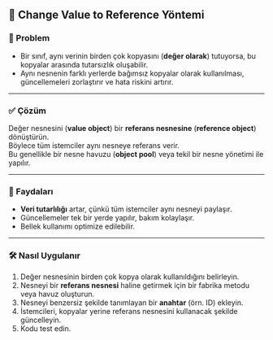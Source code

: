 ## 🔄 Change Value to Reference Yöntemi

### 🐞 Problem

- Bir sınıf, aynı verinin birden çok kopyasını (**değer olarak**) tutuyorsa, bu kopyalar arasında tutarsızlık oluşabilir.
- Aynı nesnenin farklı yerlerde bağımsız kopyalar olarak kullanılması, güncellemeleri zorlaştırır ve hata riskini artırır.

---

### ✅ Çözüm

Değer nesnesini (**value object**) bir **referans nesnesine** (**reference object**) dönüştürün.  
Böylece tüm istemciler aynı nesneye referans verir.  
Bu genellikle bir nesne havuzu (**object pool**) veya tekil bir nesne yönetimi ile yapılır.

---

### 🌱 Faydaları

- **Veri tutarlılığı** artar, çünkü tüm istemciler aynı nesneyi paylaşır.
- Güncellemeler tek bir yerde yapılır, bakım kolaylaşır.
- Bellek kullanımı optimize edilebilir.

---

### 🛠️ Nasıl Uygulanır

1. Değer nesnesinin birden çok kopya olarak kullanıldığını belirleyin.
2. Nesneyi bir **referans nesnesi** haline getirmek için bir fabrika metodu veya havuz oluşturun.
3. Nesneyi benzersiz şekilde tanımlayan bir **anahtar** (örn. ID) ekleyin.
4. İstemcileri, kopyalar yerine referans nesnesini kullanacak şekilde güncelleyin.
5. Kodu test edin.
